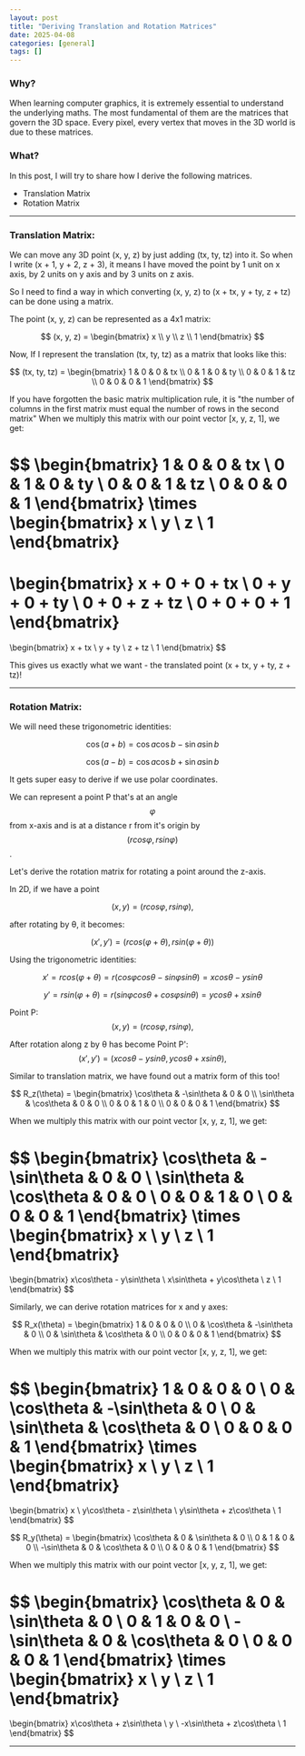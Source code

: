 ```yaml
---
layout: post
title: "Deriving Translation and Rotation Matrices"
date: 2025-04-08
categories: [general]
tags: []
---
```


### Why?

When learning computer graphics, it is extremely essential to understand the underlying maths. The most fundamental of them are the matrices that govern the 3D space.
Every pixel, every vertex that moves in the 3D world is due to these matrices. 

### What?

In this post, I will try to share how I derive the following matrices.
* Translation Matrix
* Rotation Matrix

---

### **Translation Matrix:**

We can move any 3D point (x, y, z) by just adding (tx, ty, tz) into it. So when I write (x + 1, y + 2, z + 3), it means I have moved the point by 1 unit on x axis, by 2 units on y axis and by 3 units on z axis.

So I need to find a way in which converting (x, y, z) to (x + tx, y + ty, z + tz) can be done using a matrix.

The point (x, y, z) can be represented as a 4x1 matrix:

$$
(x, y, z) = 
\begin{bmatrix}
x \\
y \\
z \\
1
\end{bmatrix}
$$

Now, If I represent the translation (tx, ty, tz) as a matrix that looks like this:

$$
(tx, ty, tz) = 
\begin{bmatrix}
1 & 0 & 0 & tx \\
0 & 1 & 0 & ty \\
0 & 0 & 1 & tz \\
0 & 0 & 0 & 1
\end{bmatrix}
$$

If you have forgotten the basic matrix multiplication rule, it is "the number of columns in the first matrix must equal the number of rows in the second matrix"
When we multiply this matrix with our point vector [x, y, z, 1], we get:

$$
\begin{bmatrix}
1 & 0 & 0 & tx \\
0 & 1 & 0 & ty \\
0 & 0 & 1 & tz \\
0 & 0 & 0 & 1
\end{bmatrix}
\times
\begin{bmatrix}
x \\
y \\
z \\
1
\end{bmatrix}
 =
\begin{bmatrix}
x + 0 + 0 + tx \\
0 + y + 0 + ty \\
0 + 0 + z + tz \\
0 + 0 + 0 + 1
\end{bmatrix}
= 
\begin{bmatrix}
x + tx \\
y + ty \\
z + tz \\
1
\end{bmatrix}
$$

This gives us exactly what we want - the translated point (x + tx, y + ty, z + tz)!

---

### **Rotation Matrix:**

We will need these trigonometric identities:

$$
\cos(a + b) = \cos a \cos b - \sin a \sin b
$$

$$
\cos(a - b) = \cos a \cos b + \sin a \sin b
$$

It gets super easy to derive if we use polar coordinates.

We can represent a point P that's at an angle $$φ$$ from x-axis and is at a distance r from it's origin by $$(rcos φ, rsin φ)$$.

Let's derive the rotation matrix for rotating a point around the z-axis.

In 2D, if we have a point 

$$
(x, y) = (rcosφ, rsinφ),
$$

after rotating by θ, it becomes:

$$
(x', y') = (rcos(φ + θ), rsin(φ + θ))
$$

Using the trigonometric identities:

$$
x' = rcos(φ + θ) = r(cosφcosθ - sinφsinθ) = xcosθ - ysinθ
$$

$$
y' = rsin(φ + θ) = r(sinφcosθ + cosφsinθ) = ycosθ + xsinθ
$$

Point P:
$$
(x, y) = (rcosφ, rsinφ),
$$

After rotation along z by θ has become Point P':
$$
(x', y') = (xcosθ - ysinθ,  ycosθ + xsinθ),
$$

Similar to translation matrix, we have found out a matrix form of this too!

$$
R_z(\theta) = 
\begin{bmatrix}
\cos\theta & -\sin\theta & 0 & 0 \\
\sin\theta & \cos\theta & 0 & 0 \\
0 & 0 & 1 & 0 \\
0 & 0 & 0 & 1
\end{bmatrix}
$$

When we multiply this matrix with our point vector [x, y, z, 1], we get:

$$
\begin{bmatrix}
\cos\theta & -\sin\theta & 0 & 0 \\
\sin\theta & \cos\theta & 0 & 0 \\
0 & 0 & 1 & 0 \\
0 & 0 & 0 & 1
\end{bmatrix}
\times
\begin{bmatrix}
x \\
y \\
z \\
1
\end{bmatrix}
=
\begin{bmatrix}
x\cos\theta - y\sin\theta \\
x\sin\theta + y\cos\theta \\
z \\
1
\end{bmatrix}
$$

Similarly, we can derive rotation matrices for x and y axes:

$$
R_x(\theta) = 
\begin{bmatrix}
1 & 0 & 0 & 0 \\
0 & \cos\theta & -\sin\theta & 0 \\
0 & \sin\theta & \cos\theta & 0 \\
0 & 0 & 0 & 1
\end{bmatrix}
$$

When we multiply this matrix with our point vector [x, y, z, 1], we get:

$$
\begin{bmatrix}
1 & 0 & 0 & 0 \\
0 & \cos\theta & -\sin\theta & 0 \\
0 & \sin\theta & \cos\theta & 0 \\
0 & 0 & 0 & 1
\end{bmatrix}
\times
\begin{bmatrix}
x \\
y \\
z \\
1
\end{bmatrix}
=
\begin{bmatrix}
x \\
y\cos\theta - z\sin\theta \\
y\sin\theta + z\cos\theta \\
1
\end{bmatrix}
$$

$$
R_y(\theta) = 
\begin{bmatrix}
\cos\theta & 0 & \sin\theta & 0 \\
0 & 1 & 0 & 0 \\
-\sin\theta & 0 & \cos\theta & 0 \\
0 & 0 & 0 & 1
\end{bmatrix}
$$

When we multiply this matrix with our point vector [x, y, z, 1], we get:

$$
\begin{bmatrix}
\cos\theta & 0 & \sin\theta & 0 \\
0 & 1 & 0 & 0 \\
-\sin\theta & 0 & \cos\theta & 0 \\
0 & 0 & 0 & 1
\end{bmatrix}
\times
\begin{bmatrix}
x \\
y \\
z \\
1
\end{bmatrix}
=
\begin{bmatrix}
x\cos\theta + z\sin\theta \\
y \\
-x\sin\theta + z\cos\theta \\
1
\end{bmatrix}
$$

---






